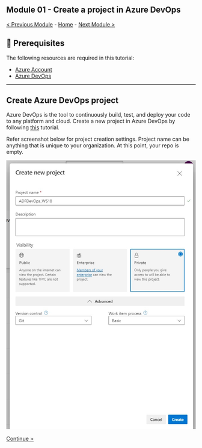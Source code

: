 **Module 01 - Create a project in Azure DevOps**
---------------------------------------------------------------------------------------------------------------------------------------------------------

[< Previous Module](module00.md) - [Home](Readme.md) - [Next Module >](module02.md)

🤔 Prerequisites
---------------------------------------------------------------------------------------------------------------------------------------------------------
The following resources are required in this tutorial:

+ [Azure Account](https://azure.microsoft.com/en-us/free/)
+ [Azure DevOps](https://azure.microsoft.com/en-us/products/devops/)
---------------------------------------------------------------------------------------------------------------------------------------------------------

**Create Azure DevOps project**
---------------------------------------------------------------------------------------------------------------------------------------------------------

Azure DevOps is the tool to continuously build, test, and deploy your code to any platform and cloud. Create a new project in Azure DevOps by following [this](https://learn.microsoft.com/en-us/azure/devops/organizations/projects/create-project?view=azure-devops&tabs=browser&viewFallbackFrom=vsts) tutorial.

Refer screenshot below for project creation settings. Project name can be anything that is unique to your organization. At this point, your repo is empty.

![screenshot](https://github.com/swmannepalli/Azure-Data-Factory-CI-CD/blob/9f220b0e02a3fdabdd2683012b131aa1c6a7c007/Files/DevOps_Create_Project.jpg)


[Continue >](module02.md)
